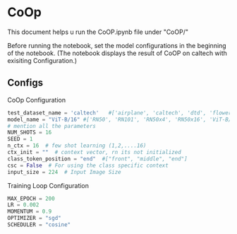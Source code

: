 # CoOp
This document helps u run the CoOP.ipynb file under "CoOP/"

Before running the notebook, set the model configurations in the beginning of the notebook. (The notebook displays the result of CoOP on caltech with exisiting Configuration.)

## Configs

CoOp Configuration
```python
test_dataset_name = 'caltech'   #['airplane', 'caltech', 'dtd', 'flower', 'food', 'pets', 'ucf']
model_name = "ViT-B/16" #['RN50', 'RN101', 'RN50x4', 'RN50x16', 'ViT-B/32', 'ViT-B/16']
# mention all the parameters
NUM_SHOTS = 16
SEED = 1
n_ctx = 16  # few shot learning (1,2,....16)
ctx_init = ""  # context vector, rn its not initialized
class_token_position = "end"  #["front", "middle", "end"]
csc = False  # For using the class specific context
input_size = 224  # Input Image Size
```
Training Loop Configuration
```python
MAX_EPOCH = 200
LR = 0.002
MOMENTUM = 0.9
OPTIMIZER = "sgd"
SCHEDULER = "cosine"
```
